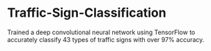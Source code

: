 # Traffic-Sign-Classification
Trained a deep convolutional neural network using TensorFlow to accurately classify 43 types of traffic signs with over 97% accuracy.
